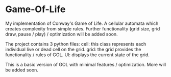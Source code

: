 # Game-Of-Life
My implementation of Conway's Game of Life. A cellular automata which creates complexity from simple rules. Further functionality (grid size, grid draw, pause / play) / optimization will be added soon.

The project contains 3 python files:
cell: this class represents each individual live or dead cell on the grid. 
grid: the grid provides the functionality / rules of GOL.
UI: displays the current state of the grid. 

This is a basic version of GOL with minimal features / optimization. More will be added soon.
